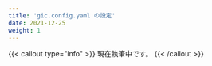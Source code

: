 ```yaml
---
title: 'gic.config.yaml の設定'
date: 2021-12-25
weight: 1
---
```


{{< callout type="info" >}}
現在執筆中です。
{{< /callout >}}
